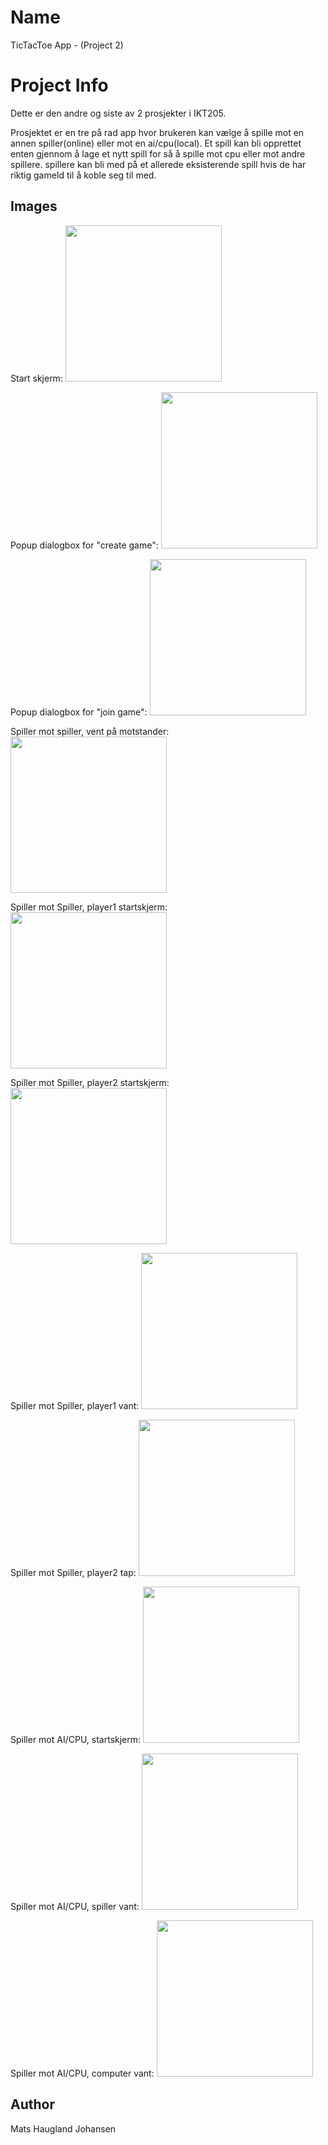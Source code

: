 # Name

TicTacToe App - (Project 2)

# Project Info

Dette er den andre og siste av 2 prosjekter i IKT205.

Prosjektet er en tre på rad app hvor brukeren kan vælge å spille mot en annen spiller(online) eller mot en ai/cpu(local).
Et spill kan bli opprettet enten gjennom å lage et nytt spill for så å spille mot cpu eller mot andre spillere.
spillere kan bli med på et allerede eksisterende spill hvis de har riktig gameId til å koble seg til med.


## Images
Start skjerm:
<img src="https://github.com/JetVac486/IKT205-Project-2-TicTacToe/tree/master/Images/Startscreen.png" width="250"/>

Popup dialogbox for "create game":
<img src="https://github.com/JetVac486/IKT205-Project-2-TicTacToe/tree/master/Images/Startgame_dialog.png" width="250"/>

Popup dialogbox for "join game":
<img src="https://github.com/JetVac486/IKT205-Project-2-TicTacToe/tree/master/Images/Joingame_dialog.png" width="250"/>

Spiller mot spiller, vent på motstander:
<img src="https://github.com/JetVac486/IKT205-Project-2-TicTacToe/tree/master/Images/onlinegame_waiting.png" width="250"/>

Spiller mot Spiller, player1 startskjerm:
<img src="https://github.com/JetVac486/IKT205-Project-2-TicTacToe/tree/master/Images/onlinegame_player1_screen.png" width="250"/>

Spiller mot Spiller, player2 startskjerm:
<img src="https://github.com/JetVac486/IKT205-Project-2-TicTacToe/tree/master/Images/Onlinegame_player2_screen.png" width="250"/>

Spiller mot Spiller, player1 vant:
<img src="https://github.com/JetVac486/IKT205-Project-2-TicTacToe/tree/master/Images/Onlinegame_player1_win" width="250"/>

Spiller mot Spiller, player2 tap:
<img src="https://github.com/JetVac486/IKT205-Project-2-TicTacToe/tree/master/Images/Onlinegame_player2_lose.png" width="250"/>

Spiller mot AI/CPU, startskjerm:
<img src="https://github.com/JetVac486/IKT205-Project-2-TicTacToe/tree/master/Images/player_vs_cpu_screen.png" width="250"/>

Spiller mot AI/CPU, spiller vant:
<img src="https://github.com/JetVac486/IKT205-Project-2-TicTacToe/tree/master/Images/player_vs_cpu_player_win.png" width="250"/>

Spiller mot AI/CPU, computer vant:
<img src="https://github.com/JetVac486/IKT205-Project-2-TicTacToe/tree/master/Images/Player_vs_cpu_cpu_win.png" width="250"/>

## Author

Mats Haugland Johansen